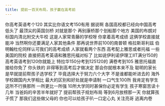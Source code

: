```yaml
---
title: 提前一百天布局，孩子赢在高考前
---
```

你高考英语考个120
其实比你语文考150有用
据说啊
各国高校都已经向中国高考低头了
最顶尖的英国剑桥
对就是那个
再别康桥那个划船那个地方
美国的布朗对标国内清北附交大牛校
这是人家常青藤的学校呀
你拿着高考成绩
这俩学校直接就能冲
当然啊你还要满足人家其他条件
那再说世界前100的南普顿
格拉斯哥利兹
伯明翰杜伦同样认可我们的高考成绩
人家就看两个东西
高考配上雅思或者托福
一些美国的院校
直接把高考英语和雅思托福对标了
比如说伊利诺伊理工IIT满分150的
高考英语考到120你就能上
特拉华150分考到125120的
满卷考到105
雅思托福直接给你免了
你头铁的
非得等到高考后才做决定
那会你就根本来不及
聪明的家长
是早就提前帮孩子选学校了
毕竟选择大于努力六个大字
不是谁都能听进去的
海外学校跟国内大学相比
最大的区别和好处就是申请制
一口气生100所
我肯定有学生
这所不行换那所
一所更比一所强
10所大学同时甚保你必定有学生
孩子寒窗苦读十几年
当爸妈的辛苦半年就好了
提前帮孩子规划布局
等到6月放榜那一天
你就算孩子慌了
那我们这些做父母的
你也可以给孩子叭一口定心丸
关注亮哥
逃离内卷
